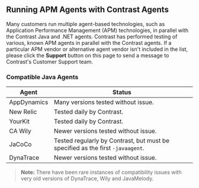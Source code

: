 <!--
title: "Running the Contrast Agent with other Agents"
description: "How our Agent behaves in the presence of others"
tags: "troubleshoot java agent APM AppDynamics YourKit Dynatrace NewRelic Wily"
-->

## Running APM Agents with Contrast Agents

Many customers run multiple agent-based technologies, such as Application Performance Management (APM) technologies, in parallel with the Contrast Java and .NET agents. Contrast has performed testing of various, known APM agents in parallel with the Contrast agents. If a particular APM vendor or alternative agent vendor isn't included in the list, please click the **Support** button on this page to send a message to Contrast's Customer Support team. 

### Compatible Java Agents

| Agent       | Status                   |
|-------------|--------------------------|
| AppDynamics | Many versions tested without issue. |
| New Relic   | Tested daily by Contrast. |
| YourKit     | Tested daily by Contrast. |
| CA Wily     | Newer versions tested without issue. |
| JaCoCo      | Tested regularly by Contrast, but must be specified as the first `-javaagent`. |
| DynaTrace | Newer versions tested without issue. |                                                                                 

> **Note:** There have been rare instances of compatibility issues with very old versions of DynaTrace, Wily and JavaMelody.
